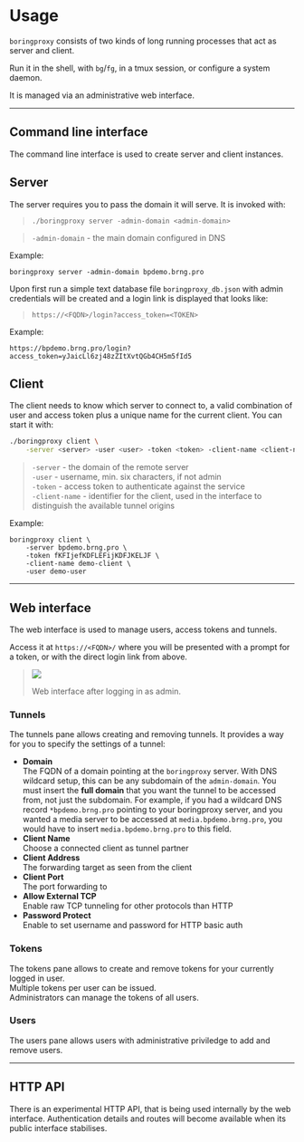 # Usage

`boringproxy` consists of two kinds of long running processes that act as server and client.

Run it in the shell, with `bg`/`fg`, in a tmux session, or configure a system daemon.

It is managed via an administrative web interface.

---

## Command line interface

The command line interface is used to create server and client instances.

## Server

The server requires you to pass the domain it will serve. It is invoked with:

> `./boringproxy server -admin-domain <admin-domain>`

> `-admin-domain` - the main domain configured in DNS

Example:

```
boringproxy server -admin-domain bpdemo.brng.pro
```

Upon first run a simple text database file `boringproxy_db.json` with admin credentials will be created and a login link is displayed that looks like:

> `https://<FQDN>/login?access_token=<TOKEN>`

Example:

```
https://bpdemo.brng.pro/login?access_token=yJaicLl6zj48zZItXvtQGb4CH5m5fId5
```

## Client

The client needs to know which server to connect to, a valid combination of user and access token plus a unique name for the current client. You can start it with:

```bash
./boringproxy client \
    -server <server> -user <user> -token <token> -client-name <client-name>
```

> `-server` - the domain of the remote server  
> `-user` - username, min. six characters, if not admin  
> `-token` - access token to authenticate against the service  
> `-client-name` - identifier for the client, used in the interface to distinguish the available tunnel origins  

Example:

```
boringproxy client \
    -server bpdemo.brng.pro \
    -token fKFIjefKDFLEFijKDFJKELJF \
    -client-name demo-client \
    -user demo-user
```

---

## Web interface

The web interface is used to manage users, access tokens and tunnels.

Access it at `https://<FQDN>/` where you will be presented with a prompt for a token, or with the direct login link from above.

> ![](./../screenshot.png)
>
> Web interface after logging in as admin.

### Tunnels

The tunnels pane allows creating and removing tunnels. It provides a way for you to specify the settings of a tunnel:

* **Domain**  
  The FQDN of a domain pointing at the `boringproxy` server. With DNS wildcard setup, this can be any subdomain of the `admin-domain`. You must insert the **full domain** that you want the tunnel to be accessed from, not just the subdomain. For example, if you had a wildcard DNS record `*bpdemo.brng.pro` pointing to your boringproxy server, and you wanted a media server to be accessed at `media.bpdemo.brng.pro`, you would have to insert `media.bpdemo.brng.pro` to this field.
* **Client Name**  
  Choose a connected client as tunnel partner
* **Client Address**  
  The forwarding target as seen from the client
* **Client Port**  
  The port forwarding to
* **Allow External TCP**  
  Enable raw TCP tunneling for other protocols than HTTP
* **Password Protect**  
  Enable to set username and password for HTTP basic auth

### Tokens

The tokens pane allows to create and remove tokens for your currently logged in user.  
Multiple tokens per user can be issued.  
Administrators can manage the tokens of all users.

### Users

The users pane allows users with administrative priviledge to add and remove users.

---

## HTTP API

There is an experimental HTTP API, that is being used internally by the web interface. Authentication details and routes will become available when its public interface stabilises.
